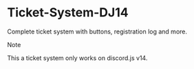 # Ticket-System-DJ14

Complete ticket system with buttons, registration log and more.

> [!NOTE]
> This a ticket system only works on discord.js v14.
